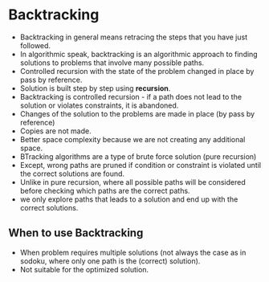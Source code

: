 # Backtracking

- Backtracking in general means retracing the steps that you have just followed.
- In algorithmic speak, backtracking is an algorithmic approach to finding solutions to problems that involve many
  possible paths.
- Controlled recursion with the state of the problem changed in place by pass by reference.
- Solution is built step by step using **recursion**.
- Backtracking is controlled recursion - if a path does not lead to the solution or violates constraints, it is
  abandoned.
- Changes of the solution to the problems are made in place (by pass by reference)
- Copies are not made.
- Better space complexity because we are not creating any additional space.
- BTracking algorithms are a type of brute force solution (pure recursion)
- Except, wrong paths are pruned if condition or
  constraint is violated until the correct solutions are found.
- Unlike in pure recursion, where all possible paths will be considered before checking which paths are the correct
  paths.
- we only explore paths that leads to a solution and end up with the correct solutions.

## When to use Backtracking

- When problem requires multiple solutions (not always the case as in sodoku, where only one path is the (correct)
  solution).
- Not suitable for the optimized solution.